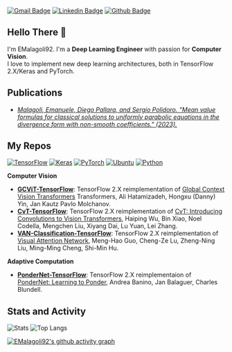 
[![Gmail Badge](https://img.shields.io/badge/Gmail-D14836?style=for-the-badge&logo=gmail&logoColor=white)](mailto:emala.892@gmail.com) 
[![Linkedin Badge](https://img.shields.io/badge/LinkedIn-0077B5?style=for-the-badge&logo=linkedin&logoColor=white)](https://www.linkedin.com/in/emanuele-malagoli-93bbb91a8/) [![Github Badge](https://img.shields.io/badge/GitHub-100000?style=for-the-badge&logo=github&logoColor=white&color=lightgrey)](https://www.github.com/EMalagoli92/)
## Hello There 👋 
I'm EMalagoli92. I'm a **Deep Learning Engineer** with passion for **Computer Vision**.\
I love to implement new deep learning architectures, both in TensorFlow 2.X/Keras and PyTorch.

## Publications
- [*Malagoli, Emanuele, Diego Pallara, and Sergio Polidoro. "Mean value formulas for classical solutions to uniformly parabolic equations in the divergence form with non-smooth coefficients." (2023).*](https://onlinelibrary.wiley.com/doi/abs/10.1002/mana.202100612)

## My Repos
[![TensorFlow](https://img.shields.io/badge/TensorFlow-%23FF6F00.svg?style=for-the-badge&logo=TensorFlow&logoColor=white)](https://www.tensorflow.org/)
[![Keras](https://img.shields.io/badge/Keras-%23D00000.svg?style=for-the-badge&logo=Keras&logoColor=white)](https://keras.io/)
[![PyTorch](https://img.shields.io/badge/PyTorch-EE4C2C?style=for-the-badge&logo=pytorch&logoColor=white)](https://pytorch.org/)
[![Ubuntu](https://img.shields.io/badge/Ubuntu-E95420?style=for-the-badge&logo=ubuntu&logoColor=white&color=blueviolet)](https://ubuntu.com/)
[![Python](https://img.shields.io/badge/python-3670A0?style=for-the-badge&logo=python&logoColor=ffdd54)](https://www.python.org/)

**Computer Vision**
- [**GCViT-TensorFlow**](https://github.com/EMalagoli92/GCViT-TensorFlow): TensorFlow 2.X reimplementation of [Global Context Vision Transformers](https://arxiv.org/abs/2206.09959) Transformers, Ali Hatamizadeh, Hongxu (Danny) Yin, Jan Kautz Pavlo Molchanov. 
- [**CvT-TensorFlow**](https://github.com/EMalagoli92/CvT-TensorFlow): TensorFlow 2.X reimplementation of [CvT: Introducing Convolutions to Vision Transformers](https://arxiv.org/abs/2103.15808), Haiping Wu, Bin Xiao, Noel Codella, Mengchen Liu, Xiyang Dai, Lu Yuan, Lei Zhang.
- [**VAN-Classification-TensorFlow**](https://github.com/EMalagoli92/VAN-Classification-TensorFlow): TensorFlow 2.X reimplementation of [Visual Attention Network](https://arxiv.org/abs/2202.09741v5), Meng-Hao Guo, Cheng-Ze Lu, Zheng-Ning Liu, Ming-Ming Cheng, Shi-Min Hu.

**Adaptive Computation**
- [**PonderNet-TensorFlow**](https://github.com/EMalagoli92/PonderNet-TensorFlow): TensorFlow 2.X reimplementaion of [PonderNet: Learning to Ponder](https://arxiv.org/abs/2107.05407), Andrea Banino, Jan Balaguer, Charles Blundell.

## Stats and Activity
![Stats](https://github-readme-stats-git-masterrstaa-rickstaa.vercel.app/api?username=EMalagoli92&title_color=FA8C00&icon_color=CC5160&text_color=949CA5&bg_color=00000000&show_icons=true&hide_border=true&hide_rank=true&custom_title=Stats&disable_animations=false) ![Top Langs](https://github-readme-stats-git-masterrstaa-rickstaa.vercel.app/api/top-langs/?username=EMalagoli92&layout=compact&bg_color=00000000&hide_border=true&title_color=FA8C00)

[![EMalagoli92's github activity graph](https://github-readme-activity-graph.vercel.app/graph?username=EMalagoli92&theme=gruvbox)](https://github.com/ashutosh00710/github-readme-activity-graph)
